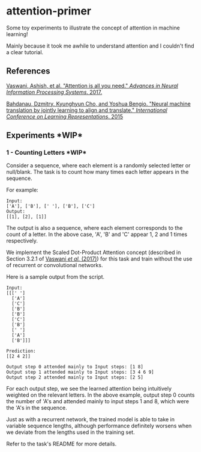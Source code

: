 # attention-primer

Some toy experiments to illustrate the concept of attention in machine learning!

Mainly because it took me awhile to understand attention and I couldn't find a clear tutorial.

## References

[Vaswani, Ashish, et al. "Attention is all you need." *Advances in Neural Information Processing Systems*. 2017.](https://arxiv.org/abs/1706.03762)

[Bahdanau, Dzmitry, Kyunghyun Cho, and Yoshua Bengio. "Neural machine translation by jointly learning to align and translate." *International Conference on Learning Representations*. 2015](https://arxiv.org/abs/1409.0473)

## Experiments \***WIP***


### 1 - Counting Letters \***WIP***

Consider a sequence, where each element is a randomly selected letter or null/blank. The task is to count how many times each letter appears in the sequence.

For example:

```
Input:
['A'], ['B'], [' '], ['B'], ['C']
Output:
[[1], [2], [1]]
```

The output is also a sequence, where each element corresponds to the count of a letter. In the above case, 'A', 'B' and 'C' appear 1, 2 and 1 times respectively.

We implement the Scaled Dot-Product Attention concept (described in Section 3.2.1 of [Vaswani *et al.* (2017)](https://arxiv.org/abs/1706.03762)) for this task and train without the use of recurrent or convolutional networks.

Here is a sample output from the script.

```
Input: 
[[[' ']
  ['A']
  ['C']
  ['B']
  ['B']
  ['C']
  ['B']
  [' ']
  ['A']
  ['B']]]

Prediction: 
[[2 4 2]]

Output step 0 attended mainly to Input steps: [1 8]
Output step 1 attended mainly to Input steps: [3 4 6 9]
Output step 2 attended mainly to Input steps: [2 5]
```

For each output step, we see the learned attention being intuitively weighted on the relevant letters. In the above example, output step 0 counts the number of 'A's and attended mainly to input steps 1 and 8, which were the 'A's in the sequence.

Just as with a recurrent network, the trained model is able to take in variable sequence lengths, although performance definitely worsens when we deviate from the lengths used in the training set.

Refer to the task's README for more details.

